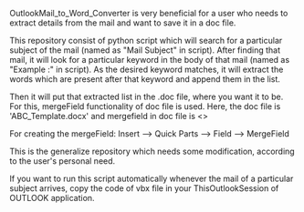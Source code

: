 OutlookMail_to_Word_Converter is very beneficial for a user who needs to extract details from the mail and want to save it in a doc file.

This repository consist of python script which will search for a particular subject of the mail (named as "Mail Subject" in script).
After finding that mail, it will look for a particular keyword in the body of that mail (named as "Example :" in script). As the desired keyword matches, it will extract the words which are present after that keyword and append them in the list.

Then it will put that extracted list in the .doc file, where you want it to be. For this, mergeField functionality of doc file is used. 
Here, the doc file is 'ABC_Template.docx' and mergefield in doc file is <<Example>>

For creating the mergeField:
  Insert --> Quick Parts --> Field --> MergeField
  
This is the generalize repository which needs some modification, according to the user's personal need.

If you want to run this script automatically whenever the mail of a particular subject arrives, copy the code of vbx file in your ThisOutlookSession of OUTLOOK application.
